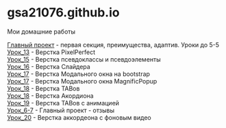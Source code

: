# gsa21076.github.io
Мои домашние работы

[Главный проект](https://gsa21076.github.io/main-project/ "Штукатурка стен") - первая секция, преимущества, адаптив. Уроки до 5-5  
[Урок_13](https://gsa21076.github.io/adaptive/ "Адаптив") - Верстка PixelPerfect  
[Урок_15](https://gsa21076.github.io/psevdoclass/ "Hover-before") - Верстка псевдоклассы и псевдоэлементы  
[Урок_16](https://gsa21076.github.io/slider/ "Slider") - Верстка Слайдера  
[Урок_17](https://gsa21076.github.io/modal_windows/bootstrap/ "Modal-window") - Верстка Модального окна на bootstrap   
[Урок_17](https://gsa21076.github.io/Magnific-Popup/ "Modal-window") - Верстка Модального окна MagnificPopup  
[Урок_18](https://gsa21076.github.io/tab/ "TAB") - Верстка TABов  
[Урок_18](https://gsa21076.github.io/accordion/ "Accordion") - Верстка Акордиона  
[Урок_19](https://gsa21076.github.io/tab/ "TAB") - Верстка TABов с анимацией  
[Урок_6-7](gsa21076.github.io/src/ "Урок 6-7") - Главный проект - отзывы  
[Урок_20](https://gsa21076.github.io/project%2020-video/ "Accordeon with Video") - Верстка аккордеона с фоновым видео  




